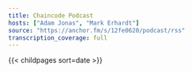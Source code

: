 ```yaml
---
title: Chaincode Podcast
hosts: ["Adam Jonas", "Mark Erhardt"]
source: "https://anchor.fm/s/12fe0620/podcast/rss"
transcription_coverage: full
---
```


{{< childpages sort=date >}}
